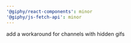 ```yaml
---
'@giphy/react-components': minor
'@giphy/js-fetch-api': minor
---
```


add a workaround for channels with hidden gifs
